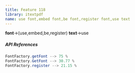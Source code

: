 ```yaml
---
title: Feature 118
library: itextpdf
name: use font,embed font,be font,register font,use text
---
```


**font**->(use,embed,be,register) **text**->use 

##### API References

```java
FontFactory.getFont --> 75 %
FontFactory.GetFont --> 30.77 %
FontFactory.register --> 21.15 %
```
